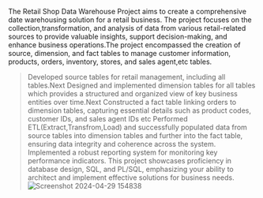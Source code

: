 The Retail Shop Data Warehouse Project aims to create a comprehensive date warehousing solution for a retail business. The project focuses on the collection,transformation, and analysis of data from various retail-related sources to provide valuable insights, support decision-making, and enhance business operations.The project encompassed the creation of source, dimension, and fact tables to manage customer information, products, orders, inventory, stores, and sales agent,etc tables.
>Developed source tables for retail management, including all tables.Next Designed and implemented dimension tables for all tables which provides a structured and organized view of key business entities over time.Next Constructed a fact table linking orders to dimension tables, capturing essential details such as product codes, customer IDs, and sales agent IDs etc 
>Performed ETL(Extract,Transfrom,Load) and successfully populated data from source tables into dimension tables and further into the fact table, ensuring data integrity and coherence across the system.
>Implemented a robust reporting system for monitoring key performance indicators.
This project showcases proficiency in database design, SQL, and PL/SQL, emphasizing your ability to architect and implement effective solutions for business needs.
![Screenshot 2024-04-29 154838](https://github.com/Sum1008/Retail_Store_Mangemnet/assets/60834583/b5b9a750-7084-473f-a3db-87c1f4a3de1f)

